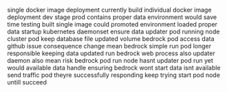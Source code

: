single docker image deployment currently build individual docker image deployment dev stage prod contains proper data environment would save time testing built single image could promoted environment loaded proper data startup kubernetes daemonset ensure data updater pod running node cluster pod keep database file updated volume bedrock pod access data github issue consequence change mean bedrock simple run pod longer responsible keeping data updated run bedrock web process also updater daemon also mean risk bedrock pod run node hasnt updater pod run yet would available data handle ensuring bedrock wont start data isnt available send traffic pod theyre successfully responding keep trying start pod node untill succeed